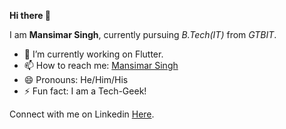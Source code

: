 **Hi there 👋**

I am **Mansimar Singh**, currently pursuing _B.Tech(IT)_ from _GTBIT_.

- 🔭 I’m currently working on Flutter.
- 📫 How to reach me: [Mansimar Singh](https://www.instagram.com/mansimarsingh "Instagram")
- 😄 Pronouns: He/Him/His
- ⚡ Fun fact: I am a Tech-Geek!

Connect with me on Linkedin [Here](https://www.linkedin.com/in/mansimarsingh "Linkedin").
